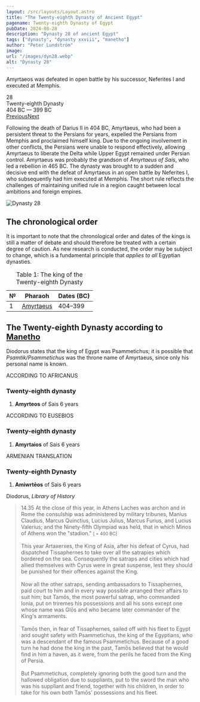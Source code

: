 ```yaml
---
layout: /src/layouts/Layout.astro
title: "The Twenty-eighth Dynasty of Ancient Egypt"
pagename: Twenty-eighth Dynasty of Egypt
pubDate: 2024-08-28
description: "Dynasty 28 of ancient Egypt"
tags: ["dynasty", "dynasty xxviii", "manetho"]
author: "Peter Lundström"
image:
url: "/images/dyn28.webp"
alt: "Dynasty 28"
---
```


<p class="lead">
Amyrtaeos was defeated in open battle by his successor, Neferites I and executed at Memphis.
</p>

<div class="dynruta float-right ml-4 mb-3 mt-4">
	<div class="flex flex-col justify-center items-center [text-shadow:_0_1px_0_rgb(255_255_255_/_20%)]">
		<div class="text-9xl font-bold [text-shadow:_0_1px_0_rgb(255_255_255_/_40%)]">28</div>
		<div>Twenty-eighth Dynasty</div>
		<div>404 BC &mdash; 399 BC</div>
		<div class="w-full flex justify-between"><a href="/dynasty/27">Previous</a><a href="/dynasty/29">Next</a></div>
	</div>
</div>
<p>
Following the death of Darius II in 404 BC, Amyrtaeus, who had been a persistent threat to the Persians for years, expelled the Persians from Memphis and proclaimed himself king. Due to the ongoing involvement in other conflicts, the Persians were unable to respond effectively, allowing Amyrtaeus to liberate the Delta while Upper Egypt remained under Persian control. Amyrtaeus was probably the grandson of <i>Amyrtaeus of Sais</i>, who led a rebellion in 465 BC. The dynasty was brought to a sudden and decisive end with the defeat of Amyrtaeus in an open battle by Neferites I, who subsequently had him executed at Memphis. The short rule reflects the challenges of maintaining unified rule in a region caught between local ambitions and foreign empires.
</p>
<img class="w-full rounded-sm sm:rounded-xl my-10" src="/images/dyn28.webp" alt="Dynasty 28">
<h2>The chronological order</h2>
<p>
It is important to note that the chronological order and dates of the kings is still a matter of debate and should therefore be treated with a certain degree of caution. As new research is conducted, the order may be subject to change, which is a fundamental principle that <i>applies to all</i> Egyptian dynasties.
</p>

<table>
	<caption class="py-2 text-sm">Table 1: The king of the Twenty-eighth Dynasty</caption>
	<thead>
		<tr>
			<th scope="col" class="w-5 text-center">№</th>
			<th scope="col" class="pl-3">Pharaoh</th>
			<th scope="col" class="pl-3">Dates (BC)</th>
		</tr>
	</thead>
	<tbody>
		<tr><td>1</td><td><a href="/pharaohs/Amyrtaeus">Amyrtaeus</a></td><td>404&ndash;399</td></tr>
	</tbody>
</table>

<h2 class="mt-10 text-wrap">The Twenty-eighth Dynasty according to <a href="/authors">Manetho</a></h2>

<p class="pb-6">
Diodorus states that the king of Egypt was Psammetichus; it is possible that <i>Psamtik/Psammetichus</i> was the throne name of Amyrtaeus, since only his personal name is known.
</p>
<div class="dynasty">
	<div class="w-full">
		<div class="according">ACCORDING TO AFRICANUS</div>
		<h3>Twenty-eighth dynasty</h3>
		<ol class="farao">
			<li><b>Amyrteos</b> of Sais <span class="y">6 years</span></li>
		</ol>
	</div>
	<div class="w-full">
		<div class="according">ACCORDING TO EUSEBIOS</div>
		<h3>Twenty-eighth dynasty</h3>
		<ol class="farao">
			<li><b>Amyrtaios</b> of Sais <span class="y">6 years</span></li>
		</ol>
	</div>
	<div class="w-full">
		<div class="according">ARMENIAN TRANSLATION</div>
		<h3>Twenty-eighth Dynasty</h3>
		<ol class="farao">
			<li><b lang="xcl">Amiwrtēos</b> of Sais <span class="y">6 years</span></li>
		</ol>
	</div>
</div>

<p class="text-lg font-semibold dark:text-shark-100 max-w-prose md:mx-auto">
Diodorus, <i class="font-normal">Library of History</i>
</p>
<blockquote>
<p>
	<mid>14.35</mid> At the close of this year, in Athens Laches was archon and in Rome the consul­ship was administered by military tribunes, Manius Claudius, Marcus Quinctius, Lucius Julius, Marcus Furius, and Lucius Valerius;​ and the Ninety-fifth Olympiad was held, that in which Minos of Athens won the "stadion." <small>[ = 400 BC]</small><br><br>
	This year Artaxerxes, the King of Asia, after his defeat of Cyrus, had dispatched Tissaphernes to take over all the satrapies which bordered on the sea. Consequently the satraps and cities which had allied themselves with Cyrus were in great suspense, lest they should be punished for their offences against the King.<br><br>
	Now all the other satraps, sending ambassadors to Tissaphernes, paid court to him and in every way possible arranged their affairs to suit him; but Tamōs, the most powerful satrap, who commanded Ionia, put on triremes his possessions and all his sons except one whose name was Glōs and who became later commander of the King's armaments.<br><br>
	Tamōs  then, in fear of Tissaphernes, sailed off with his fleet to Egypt and sought safety with Psammetichus, the king of the Egyptians, who was a descendant of the famous Psammetichus. Because of a good turn he had done the king in the past, Tamōs believed that he would find in him a haven, as it were, from the perils he faced from the King of Persia.<br><br> 
	But Psammetichus, completely ignoring both the good turn and the hallowed obligation due to suppliants, put to the sword the man who was his suppliant and friend, together with his children, in order to take for his own both Tamōs' possessions and his fleet.
</p>
</blockquote>
